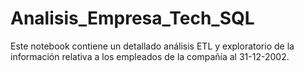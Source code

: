 # Analisis_Empresa_Tech_SQL
Este notebook contiene un detallado análisis ETL y exploratorio de la información relativa a los empleados de la compañía al 31-12-2002. 
